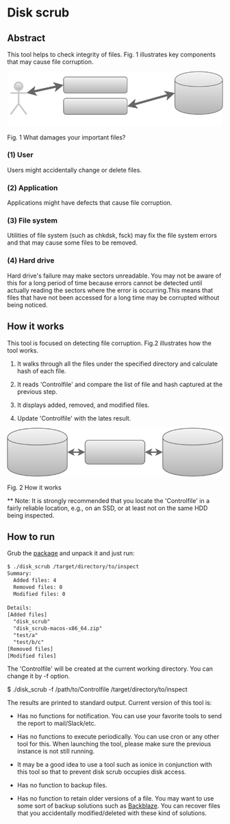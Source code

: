 # Disk scrub

## Abstract

This tool helps to check integrity of files. Fig. 1 illustrates key components that may cause file corruption.

![Abstract](charts/abstract.drawio.svg)

Fig. 1 What damages your important files?

### (1) User

Users might accidentally change or delete files.

### (2) Application

Applications might have defects that cause file corruption.

### (3) File system

Utilities of file system (such as chkdsk, fsck) may fix the file system errors and that may cause some files to be removed.

### (4) Hard drive

Hard drive's failure may make sectors unreadable. You may not be aware of this for a long period of time because errors cannot be detected until actually reading the sectors where the error is occurring.This means that files that have not been accessed for a long time may be corrupted without being noticed.

## How it works

This tool is focused on detecting file corruption. Fig.2 illustrates how the tool works.

1. It walks through all the files under the specified directory and calculate hash of each file.

1. It reads 'Controlfile' and compare the list of file and hash captured at the previous step.

1. It displays added, removed, and modified files.

1. Update 'Controlfile' with the lates result.

![Solution](charts/solution.drawio.svg)

Fig. 2 How it works

** Note: It is strongly recommended that you locate the 'Controlfile' in a fairly reliable location, e.g., on an SSD, or at least not on the same HDD being inspected.

## How to run

Grub the [package](https://github.com/ruimo/disk-scrub/releases) and unpack it and just run:

    $ ./disk_scrub /target/directory/to/inspect
    Summary:                                                                                                                
      Added files: 4
      Removed files: 0
      Modified files: 0
                              
    Details:
    [Added files]                                                                                                           
      "disk_scrub"
      "disk_scrub-macos-x86_64.zip"
      "test/a"
      "test/b/c"
    [Removed files]
    [Modified files]

The 'Controlfile' will be created at the current working directory. You can change it by -f option.

$ ./disk_scrub -f /path/to/Controlfile /target/directory/to/inspect

The results are printed to standard output. Current version of this tool is:

- Has no functions for notification. You can use your favorite tools to send the report to mail/Slack/etc.

- Has no functions to execute periodically. You can use cron or any other tool for this. When launching the tool, please make sure the previous instance is not still running.

- It may be a good idea to use a tool such as ionice in conjunction with this tool so that to prevent disk scrub occupies disk access.

- Has no function to backup files.

- Has no function to retain older versions of a file. You may want to use some sort of backup solutions such as [Backblaze](https://www.backblaze.com/cloud-backup.html#af9uz7). You can recover files that you accidentally modified/deleted with these kind of solutions.